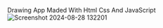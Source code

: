 Drawing App Maded With Html Css And JavaScript![Screenshot 2024-08-28 132201](https://github.com/user-attachments/assets/5251317a-efe0-4313-bc7a-09ee8f6543ee)
